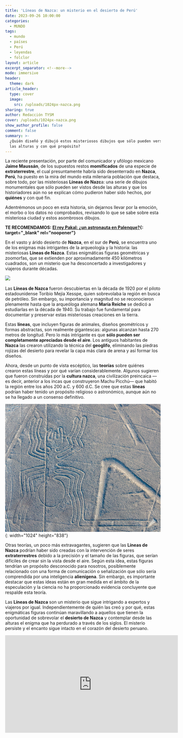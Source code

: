 ```yaml
---
title: 'Líneas de Nazca: un misterio en el desierto de Perú'
date: 2023-09-26 10:00:00
categories:
  - MUNDO
tags:
  - mundo
  - países
  - Perú
  - leyendas
  - folclor
layout: article
excerpt_separator: <!--more-->
mode: immersive
header:
  theme: dark
article_header:
  type: cover
  image:
    src: /uploads/1024px-nazca.png
sharing: true
author: Redacción TYSM
cover: /uploads/1024px-nazca.png
show_author_profile: false
comment: false
summary: >-
  ¿Quién diseñó y dibujó estos misteriosos dibujos que sólo pueden verse desde
  las alturas y con qué propósito?
---
```

La reciente presentación, por parte del comunicador y ufólogo mexicano **Jaime Maussán**, de los supuestos restos **momificados** de una especie de **extraterrestre**, el cual presuntamente habría sido desenterrado en **Nazca**, **Perú**, ha puesto en la mira del mundo esta milenaria población que destaca, sobre todo, por las misteriosas **Líneas de Nazc**a: una serie de dibujos monumentales que sólo pueden ser vistos desde las alturas y que los historiadores aún no se explican cómo pudieron haber sido hechos, por **quiénes** y con qué fin.

Adentrémonos un poco en esta historia, sin dejarnos llevar por la emoción, el morbo o los datos no comprobados, revisando lo que se sabe sobre esta misteriosa ciudad y estos asombrosos dibujos.

**TE RECOMENDAMOS: [El rey Pakal: ¿un astronauta en Palenque?](https://blog.tonoysumariachi.com/mexicanisimos/2022/04/26/nuestros-queridos-charros-cantores-de-mexico.html){: target="_blank" rel="noopener"}**

En el vasto y árido desierto de **Nazca**, en el sur de **Perú**, se encuentra uno de los enigmas más intrigantes de la arqueología y la historia: las misteriosas **Líneas de Nazca**. Estas enigmáticas figuras geométricas y zoomorfas, que se extienden por aproximadamente 450 kilómetros cuadrados, son un misterio que ha desconcertado a investigadores y viajeros durante décadas.

![](https://upload.wikimedia.org/wikipedia/commons/thumb/7/70/L%C3%ADneas_de_Nazca%2C_Nazca%2C_Per%C3%BA%2C_2015-07-29%2C_DD_46.JPG/750px-L%C3%ADneas_de_Nazca%2C_Nazca%2C_Per%C3%BA%2C_2015-07-29%2C_DD_46.JPG)

Las **Líneas de Nazca** fueron descubiertas en la década de 1920 por el piloto estadounidense Toribio Mejía Xesspe, quien sobrevolaba la región en busca de petróleo. Sin embargo, su importancia y magnitud no se reconocieron plenamente hasta que la arqueóloga alemana **María Reiche** se dedicó a estudiarlas en la década de 1940. Su trabajo fue fundamental para documentar y preservar estas misteriosas creaciones en la tierra.

Estas **líneas**, que incluyen figuras de animales, diseños geométricos y formas abstractas, son realmente gigantescas: algunas alcanzan hasta 270 metros de longitud. Pero lo más intrigante es que **sólo pueden ser completamente apreciadas desde el aire**. Los antiguos habitantes de **Nazca** las crearon utilizando la técnica del **geoglifo**, eliminando las piedras rojizas del desierto para revelar la capa más clara de arena y así formar los diseños.

Ahora, desde un punto de vista escéptico, las **teorías** sobre quiénes crearon estas líneas y por qué varían considerablemente. Algunos sugieren que fueron construidas por la **cultura nazca**, una civilización preincaica —es decir, anterior a los incas que construyeron Machu Picchú— que habitó la región entre los años 200 a.C. y 600 d.C. Se cree que estas **líneas** podrían haber tenido un propósito religioso o astronómico, aunque aún no se ha llegado a un consenso definitivo.

![](/uploads/lineas-de-nazca-nazca-peru-2015-07-29-dd-54.jpeg){: width="1024" height="838"}

Otras teorías, un poco más extravagantes, sugieren que las **Líneas de Nazca** podrían haber sido creadas con la intervención de seres **extraterrestres** debido a la precisión y el tamaño de las figuras, que serían difíciles de crear sin la vista desde el aire. Según esta idea, estas figuras tendrían un propósito desconocido para nosotros, posiblemente relacionado con una forma de comunicación o señalización que sólo sería comprendida por una inteligencia **alienígena**. Sin embargo, es importante destacar que estas ideas están en gran medida en el ámbito de la especulación y la ciencia no ha proporcionado evidencia concluyente que respalde esta teoría.

Las **Líneas de Nazca** son un misterio que sigue intrigando a expertos y viajeros por igual. Independientemente de quién las creó y por qué, estas enigmáticas figuras continúan maravillando a aquellos que tienen la oportunidad de sobrevolar el **desierto de Nazca** y contemplar desde las alturas el enigma que ha perdurado a través de los siglos. El misterio persiste y el encanto sigue intacto en el corazón del desierto peruano.

<iframe width="560" height="315" src="https://www.youtube.com/embed/4iy3xPnSPVA?si=IcNku6VvkXaXEV5P" title="YouTube video player" frameborder="0" allow="accelerometer; autoplay; clipboard-write; encrypted-media; gyroscope; picture-in-picture; web-share" allowfullscreen></iframe>